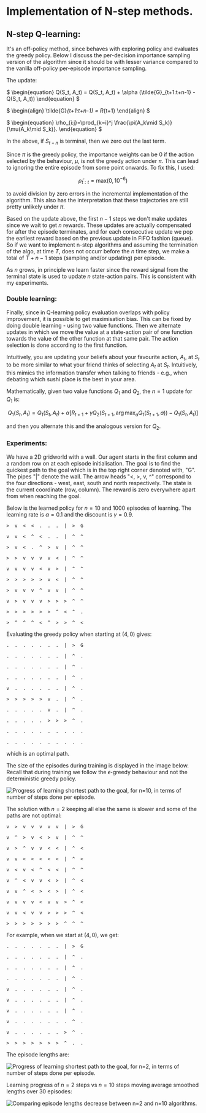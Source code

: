# Implementation of N-step methods.

## N-step Q-learning:
It's an off-policy method, since behaves with exploring policy and evaluates the greedy policy. Below I discuss the per-decision importance sampling version of the algorithm since it should be with lesser variance compared to the vanilla off-policy per-episode importance sampling.

The update:

$
\begin{equation}
    Q(S_t, A_t) = Q(S_t, A_t) + \alpha (\tilde{G}_{t+1:t+n-1} - Q(S_t, A_t))
\end{equation}
$


$
\begin{align}
	\tilde{G}_{t+1:t+n-1} = R_{t+1} 
\end{align}
$


$
\begin{equation}
	\rho_{i:j}=\prod_{k=i}^j \frac{\pi(A_k\mid S_k)}{\mu(A_k\mid S_k)}.
\end{equation}
$


In the above, if $S_{t+n}$ is terminal, then we zero out the last term.

Since $\pi$ is the greedy policy, the importance weights can be $0$ if the action selected by the behaviour, $\mu$, is not the greedy action under $\pi$. This can lead to ignoring the entire episode from some point onwards. To fix this, I used:

$$
\begin{equation}
    \tilde{\rho}_{t:t}=\text{max}(0, 10^{-6})
\end{equation}
$$

to avoid division by zero errors in the incremental implementation of the algorithm. This also has the interpretation that these trajectories are still pretty unlikely under $\pi$.

Based on the update above, the first $n-1$ steps we don't make updates since we wait to get $n$ rewards. These updates are actually compensated for after the episode terminates, and for each consecutive update we pop the earliest reward based on the previous update in FIFO fashion (queue). So if we want to implement n-step algorithms and assuming the termination of the algo, at time $T$, does not occurr before the $n$ time step, we make a total of $T+n-1$ steps (sampling and/or updating) per episode.

As $n$ grows, in principle we learn faster since the reward signal from the terminal state is used to update $n$ state-action pairs. This is consistent with my experiments.

### Double learning:

Finally, since in Q-learning policy evaluation overlaps with policy improvement, it is possible to get maximisation bias. This can be fixed by doing double learning - using two value functions. Then we alternate updates in which we move the value at a state-action pair of one function towards the value of the other function at that same pair. The action selection is done according to the first function. 

Intuitively, you are updating your beliefs about your favourite action, $A_t$, at $S_t$ to be more similar to what your friend thinks of selecting $A_t$ at $S_t$. Intuitively, this mimics the information transfer when talking to friends - e.g., when debating which sushi place is the best in your area.

Mathematically, given two value functions $Q_1$ and $Q_2$, the $n=1$ update for $Q_1$ is:

$$
\begin{equation}
    Q_1(S_t, A_t) = Q_1(S_t, A_t) + \alpha [R_{t+1} + \gamma Q_2(S_{t+1}, \arg \max_a Q_1(S_{t+1}, a)) - Q_1(S_t, A_t)]
\end{equation}
$$

and then you alternate this and the analogous version for $Q_2$.

### Experiments:
We have a 2D gridworld with a wall. Our agent starts in the first column and a random row on at each episode initialisation. The goal is to find the quickest path to the goal which is in the top right corner denoted with, "G". The pipes "|" denote the wall. The arrow heads "<, >, v, ^" correspond to the four directions - west, east, south and north respectively. The state is the current coordinate (row, column). The reward is zero everywhere apart from when reaching the goal.

Below is the learned policy for $n=10$ and $1000$ episodes of learning. The learning rate is $\alpha=0.1$ and the discount is $\gamma=0.9$.

```
>  v  <  <  .  .  .  |  >  G  

v  v  <  ^  <  .  .  |  ^  ^  

>  v  <  .  ^  >  v  |  ^  ^  

>  >  v  v  v  v  <  |  ^  ^  

v  v  v  v  <  v  >  |  ^  ^  

>  >  >  >  >  v  <  |  ^  ^  

>  v  v  v  ^  v  v  |  ^  ^  

v  >  v  v  v  >  >  >  ^  ^  

>  >  >  >  >  >  ^  <  ^  .  

>  ^  ^  ^  <  ^  >  >  ^  <
```

Evaluating the greedy policy when starting at $(4, 0)$ gives:

```
.  .  .  .  .  .  .  |  >  G  

.  .  .  .  .  .  .  |  ^  .  

.  .  .  .  .  .  .  |  ^  .  

.  .  .  .  .  .  .  |  ^  .  

v  .  .  .  .  .  .  |  ^  .  

>  >  >  >  >  v  .  |  ^  .  

.  .  .  .  .  v  .  |  ^  .  

.  .  .  .  .  >  >  >  ^  .  

.  .  .  .  .  .  .  .  .  .  

.  .  .  .  .  .  .  .  .  .
```

which is an optimal path.

The size of the episodes during training is displayed in the image below. Recall that during training we follow the $\epsilon$-greedy behaviour and not the deterministic greedy policy.

<img alt="Progress of learning shortest path to the goal, for n=10, in terms of number of steps done per episode." src="../../assets/imgs/10_step_Qlearning_ep_lens.png"/>

The solution with $n=2$ keeping all else the same is slower and some of the paths are not optimal:

```
v  >  v  v  v  v  v  |  >  G  

v  ^  >  v  <  >  v  |  ^  ^  

v  >  ^  v  v  <  <  |  ^  <  

v  v  <  <  <  <  <  |  ^  <  

v  <  v  <  ^  <  <  |  ^  ^  

v  ^  <  v  v  <  >  |  ^  <  

v  v  ^  <  >  <  >  |  ^  <  

v  v  v  v  <  v  v  >  ^  <  

v  v  <  v  v  >  >  >  ^  <  

>  >  >  >  >  >  >  ^  ^  ^
```

For example, when we start at $(4, 0)$, we get:

```
.  .  .  .  .  .  .  |  >  G  

.  .  .  .  .  .  .  |  ^  .  

.  .  .  .  .  .  .  |  ^  .  

.  .  .  .  .  .  .  |  ^  .  

v  .  .  .  .  .  .  |  ^  .  

v  .  .  .  .  .  .  |  ^  .  

v  .  .  .  .  .  .  |  ^  .  

v  .  .  .  .  .  .  .  ^  .  

v  .  .  .  .  .  .  >  ^  .  

>  >  >  >  >  >  >  ^  .  .
```

The episode lengths are:

<img alt="Progress of learning shortest path to the goal, for n=2, in terms of number of steps done per episode." src="../../assets/imgs/2_step_Qlearning_ep_lens.png"/>


Learning progress of $n=2$ steps vs $n=10$ steps moving average smoothed lengths over 30 episodes:

<img alt="Comparing episode lengths decrease between n=2 and n=10 algorithms." src="../../assets/imgs/10_steps_vs_2_steps.png"/>
